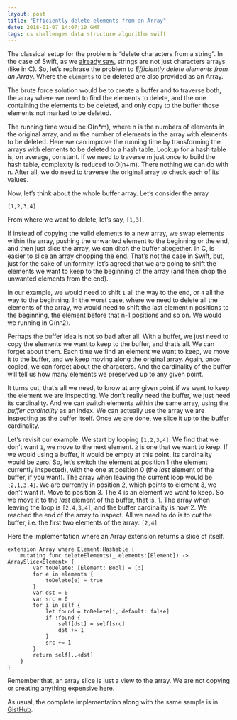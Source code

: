 ```yaml
---
layout: post
title: "Efficiently delete elements from an Array"
date: 2018-01-07 14:07:10 GMT
tags: cs challenges data structure algorithm swift
---
```


The classical setup for the problem is “delete characters from a string”. In the case of Swift, as we [already saw](https://iamvolonbolon.tumblr.com/post/169266108755/reverse-words-in-a-string), strings are not just characters arrays (like in C). So, let’s rephrase the problem to *Efficiently delete elements from an Array*. Where the `elements` to be deleted are also provided as an Array. 

The brute force solution would be to create a buffer and to traverse both, the array where we need to find the elements to delete, and the one containing the elements to be deleted, and only copy to the buffer those elements not marked to be deleted. 

The running time would be O(n*m), where n is the numbers of elements in the original array, and m the number of elements in the array with elements to be deleted. Here we can improve the running time by transforming the arrays with elements to be deleted to a hash table. Lookup for a hash table is, on average, constant. If we need to traverse m just once to build the hash table, complexity is reduced to O(n+m). There nothing we can do with n. After all, we do need to traverse the original array to check each of its values. 

Now, let’s think about the whole buffer array. Let’s consider the array

```
[1,2,3,4]
```

From where we want to delete, let’s say, `[1,3]`. 

If instead of copying the valid elements to a new array, we swap elements within the array, pushing the unwanted element to the beginning or the end, and then just slice the array, we can ditch the buffer altogether. In C, is easier to slice an array chopping the end. That’s not the case in Swift, but, just for the sake of uniformity, let’s agreed that we are going to shift the elements we want to keep to the beginning of the array (and then chop the unwanted elements from the end). 

In our example, we would need to shift `1` all the way to the end, or `4` all the way to the beginning. In the worst case, where we need to delete all the elements of the array, we would need to shift the last element n positions to the beginning, the element before that n-1 positions and so on. We would we running in O(n^2). 

Perhaps the buffer idea is not so bad after all. With a buffer, we just need to copy the elements we want to keep to the buffer, and that’s all. We can forget about them. Each time we find an element we want to keep, we move it to the buffer, and we keep moving along the original array. Again, once copied, we can forget about the characters. And the cardinality of the buffer will tell us how many elements we preserved up to any given point. 

It turns out, that’s all we need, to know at any given point if we want to keep the element we are inspecting. We don’t really need the buffer, we just need its cardinality. And we can switch elements within the same array, using the *buffer cardinality* as an index. We can actually use the array we are inspecting as the buffer itself. Once we are done, we slice it up to the buffer cardinality. 

Let’s revisit our example. We start by looping `[1,2,3,4]`. We find that we don’t want `1`, we move to the next element. `2` is one that we want to keep. If we would using a buffer, it would be empty at this point. Its cardinality would be zero. So, let’s switch the element at position 1 (the element currently inspected), with the one at position 0 (the *last* element of the buffer, if you want). The array when leaving the current loop would be `[2,1,3,4]`. We are currently in position 2, which points to element 3, we don’t want it. Move to position 3. The 4 is an element we want to keep. So we move it to the *last* element of the buffer, that is, 1. The array when leaving the loop is `[2,4,3,4]`, and the buffer cardinality is now 2. We reached the end of the array to inspect. All we need to do is to *cut* the buffer, i.e. the first two elements of the array: `[2,4]`

Here the implementation where an Array extension returns a slice of itself. 

```
extension Array where Element:Hashable {
    mutating func deleteElements(_ elements:[Element]) -> ArraySlice<Element> {
        var toDelete: [Element: Bool] = [:]
        for e in elements {
            toDelete[e] = true
        }
        var dst = 0
        var src = 0
        for i in self {
            let found = toDelete[i, default: false]
            if !found {
                self[dst] = self[src]
                dst += 1
            }
            src += 1
        }
        return self[..<dst]
    }
}
```

Remember that, an array slice is just a view to the array. We are not copying or creating anything expensive here. 

As usual, the complete implementation along with the same sample is in [GistHub](https://gist.github.com/volonbolon/f33014f7211c7c8bb44cc8daa243b7e4). 